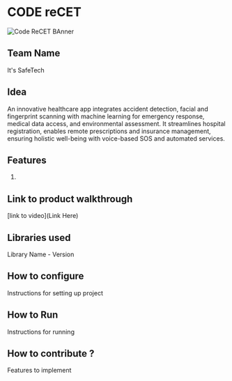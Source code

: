 

# CODE reCET

![Code ReCET BAnner](https://github.com/CODE-reCET/CodeRECET24/assets/154266304/08736571-0016-4aef-840d-94054de99db7)

## Team Name
It's SafeTech 

## Idea
An innovative healthcare app integrates accident detection, facial and fingerprint scanning with machine learning for emergency response, medical data access, and environmental assessment. It streamlines hospital registration, enables remote prescriptions and insurance management, ensuring holistic well-being with voice-based SOS and automated services. 

## Features 
1. 

## Link to product walkthrough
[link to video](Link Here)

   
## Libraries used
Library Name - Version


## How to configure
Instructions for setting up project

## How to Run
Instructions for running

## How to contribute ? 
Features to implement 
